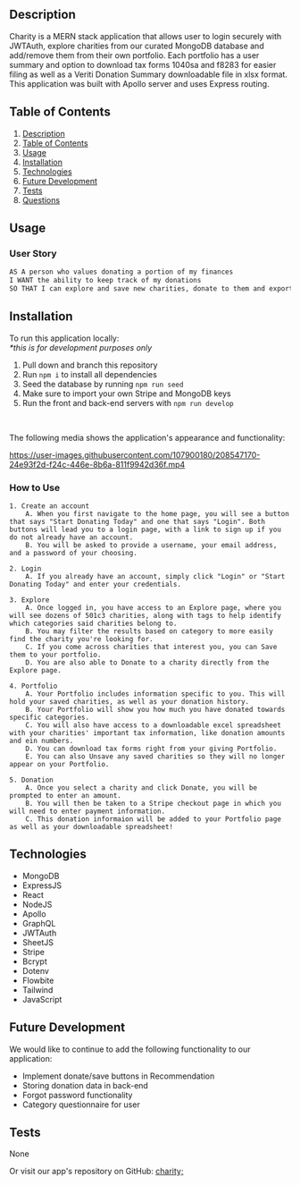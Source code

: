 
## Description

Charity is a MERN stack application that allows user to login securely with JWTAuth, explore charities from our curated MongoDB database and add/remove them from their own portfolio. Each portfolio has a user summary and option to download tax forms 1040sa and f8283 for easier filing as well as a Veriti Donation Summary downloadable file in xlsx format. This application was built with Apollo server and uses Express routing. 

## Table of Contents
1. [Description](#description)
2. [Table of Contents](#table-of-contents)
3. [Usage](#usage)
4. [Installation](#installation)
5. [Technologies](#technologies)
6. [Future Development](#future-development)
7. [Tests](#tests)
8. [Questions](#questions)

## Usage
### User Story

```md
AS A person who values donating a portion of my finances
I WANT the ability to keep track of my donations
SO THAT I can explore and save new charities, donate to them and export donation data for tax filing
```

## Installation
To run this application locally: <br/>
_*this is for development purposes only_

1. Pull down and branch this repository
2. Run ```npm i``` to install all dependencies
3. Seed the database by running ```npm run seed```
4. Make sure to import your own Stripe and MongoDB keys
4. Run the front and back-end servers with ```npm run develop```


<br/>

The following media shows the application's appearance and functionality: 



https://user-images.githubusercontent.com/107900180/208547170-24e93f2d-f24c-446e-8b6a-811f9942d36f.mp4


### How to Use

    1. Create an account
        A. When you first navigate to the home page, you will see a button that says "Start Donating Today" and one that says "Login". Both buttons will lead you to a login page, with a link to sign up if you do not already have an account.
        B. You will be asked to provide a username, your email address, and a password of your choosing.

    2. Login
        A. If you already have an account, simply click "Login" or "Start Donating Today" and enter your credentials.

    3. Explore
        A. Once logged in, you have access to an Explore page, where you will see dozens of 501c3 charities, along with tags to help identify which categories said charities belong to.
        B. You may filter the results based on category to more easily find the charity you're looking for.
        C. If you come across charities that interest you, you can Save them to your portfolio.
        D. You are also able to Donate to a charity directly from the Explore page.

    4. Portfolio
        A. Your Portfolio includes information specific to you. This will hold your saved charities, as well as your donation history.
        B. Your Portfolio will show you how much you have donated towards specific categories.
        C. You will also have access to a downloadable excel spreadsheet with your charities' important tax information, like donation amounts and ein numbers.
        D. You can download tax forms right from your giving Portfolio.
        E. You can also Unsave any saved charities so they will no longer appear on your Portfolio.

    5. Donation
        A. Once you select a charity and click Donate, you will be prompted to enter an amount.
        B. You will then be taken to a Stripe checkout page in which you will need to enter payment information.
        C. This donation informaion will be added to your Portfolio page as well as your downloadable spreadsheet!



## Technologies
* MongoDB
* ExpressJS
* React
* NodeJS
* Apollo
* GraphQL
* JWTAuth
* SheetJS
* Stripe
* Bcrypt
* Dotenv
* Flowbite
* Tailwind
* JavaScript


## Future Development
We would like to continue to add the following functionality to our application:
* Implement donate/save buttons in Recommendation
* Storing donation data in back-end
* Forgot password functionality
* Category questionnaire for user 

## Tests
None

Or visit our app's repository on GitHub:
[charity;](https://github.com/FarooQ-2113/charity)

